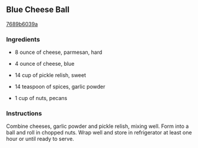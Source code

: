 ## Blue Cheese Ball

[7689b6039a](http://www.food.com/recipe/blue-cheese-ball-130951)

### Ingredients

 - 8 ounce of cheese, parmesan, hard

 - 4 ounce of cheese, blue

 - 14 cup of pickle relish, sweet

 - 14 teaspoon of spices, garlic powder

 - 1 cup of nuts, pecans

### Instructions

Combine cheeses, garlic powder and pickle relish, mixing well. Form into a ball and roll in chopped nuts. Wrap well and store in refrigerator at least one hour or until ready to serve.